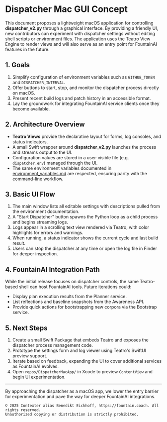 # Dispatcher Mac GUI Concept

This document proposes a lightweight macOS application for controlling **dispatcher_v2.py** through a graphical interface. By providing a friendly UI, new contributors can experiment with dispatcher settings without editing shell scripts or environment files. The application uses the Teatro View Engine to render views and will also serve as an entry point for FountainAI features in the future.

## 1. Goals

1. Simplify configuration of environment variables such as `GITHUB_TOKEN` and `DISPATCHER_INTERVAL`.
2. Offer buttons to start, stop, and monitor the dispatcher process directly on macOS.
3. Present recent build logs and patch history in an accessible format.
4. Lay the groundwork for integrating FountainAI service clients once they become available.

## 2. Architecture Overview

- **Teatro Views** provide the declarative layout for forms, log consoles, and status indicators.
- A small Swift wrapper around **dispatcher_v2.py** launches the process and streams output to the UI.
- Configuration values are stored in a user-visible file (e.g. `dispatcher.env`) managed through the UI.
- The same environment variables documented in [environment_variables.md](environment_variables.md) are respected, ensuring parity with the command-line workflow.

## 3. Basic UI Flow

1. The main window lists all editable settings with descriptions pulled from the environment documentation.
2. A "Start Dispatcher" button spawns the Python loop as a child process and begins streaming logs.
3. Logs appear in a scrolling text view rendered via Teatro, with color highlights for errors and warnings.
4. When running, a status indicator shows the current cycle and last build result.
5. Users can stop the dispatcher at any time or open the log file in Finder for deeper inspection.

## 4. FountainAI Integration Path

While the initial release focuses on dispatcher controls, the same Teatro-based shell can host FountainAI tools. Future iterations could:

- Display plan execution results from the Planner service.
- List reflections and baseline snapshots from the Awareness API.
- Provide quick actions for bootstrapping new corpora via the Bootstrap service.

## 5. Next Steps

1. Create a small Swift Package that embeds Teatro and exposes the dispatcher process management code.
2. Prototype the settings form and log viewer using Teatro's SwiftUI preview support.
3. Iterate based on feedback, expanding the UI to cover additional services as FountainAI evolves.
4. Open `repos/DispatcherMacApp/` in Xcode to preview `ContentView` and begin UI experimentation.

---

By approaching the dispatcher as a macOS app, we lower the entry barrier for experimentation and pave the way for deeper FountainAI integrations.

````
© 2025 Contexter alias Benedikt Eickhoff, https://fountain.coach. All rights reserved.
Unauthorized copying or distribution is strictly prohibited.
````
